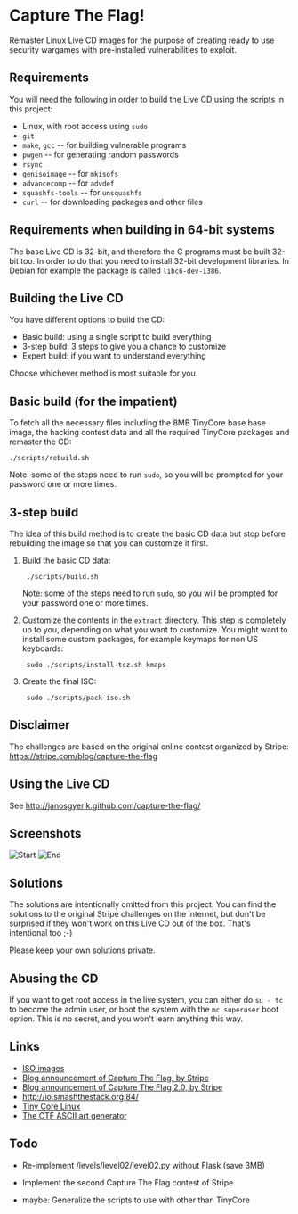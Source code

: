 Capture The Flag!
=================
Remaster Linux Live CD images for the purpose of creating ready to
use security wargames with pre-installed vulnerabilities to exploit.


Requirements
------------
You will need the following in order to build the Live CD using
the scripts in this project:

* Linux, with root access using `sudo`
* `git`
* `make`, `gcc` -- for building vulnerable programs
* `pwgen` -- for generating random passwords
* `rsync`
* `genisoimage` -- for `mkisofs`
* `advancecomp` -- for `advdef`
* `squashfs-tools` -- for `unsquashfs`
* `curl` -- for downloading packages and other files


Requirements when building in 64-bit systems
--------------------------------------------
The base Live CD is 32-bit, and therefore the C programs
must be built 32-bit too. In order to do that you need
to install 32-bit development libraries. In Debian for
example the package is called `libc6-dev-i386`.


Building the Live CD
--------------------
You have different options to build the CD:

* Basic build: using a single script to build everything
* 3-step build: 3 steps to give you a chance to customize
* Expert build: if you want to understand everything

Choose whichever method is most suitable for you.


Basic build (for the impatient)
-------------------------------
To fetch all the necessary files including the 8MB TinyCore base
base image, the hacking contest data and all the required TinyCore
packages and remaster the CD:

    ./scripts/rebuild.sh

Note: some of the steps need to run `sudo`, so you will be prompted
for your password one or more times.


3-step build
------------
The idea of this build method is to create the basic CD data but stop
before rebuilding the image so that you can customize it first.

1. Build the basic CD data:

        ./scripts/build.sh

   Note: some of the steps need to run `sudo`, so you will be
   prompted for your password one or more times.

2. Customize the contents in the `extract` directory. This step is
   completely up to you, depending on what you want to customize.
   You might want to install some custom packages, for example
   keymaps for non US keyboards:

        sudo ./scripts/install-tcz.sh kmaps

3. Create the final ISO:

        sudo ./scripts/pack-iso.sh


Disclaimer
----------
The challenges are based on the original online contest
organized by Stripe:
https://stripe.com/blog/capture-the-flag


Using the Live CD
-----------------
See http://janosgyerik.github.com/capture-the-flag/


Screenshots
-----------
![Start](https://github.com/janosgyerik/capture-the-flag/raw/master/images/start.png)
![End](https://github.com/janosgyerik/capture-the-flag/raw/master/images/end.png)


Solutions
---------
The solutions are intentionally omitted from this project.
You can find the solutions to the original Stripe challenges on the internet,
but don't be surprised if they won't work on this Live CD out of the box.
That's intentional too ;-)

Please keep your own solutions private.


Abusing the CD
--------------
If you want to get root access in the live system,
you can either do `su - tc` to become the admin user,
or boot the system with the `mc superuser` boot option.
This is no secret, and you won't learn anything this way.


Links
-----
* [ISO images](http://sourceforge.net/projects/ctfomatic/files/)
* [Blog announcement of Capture The Flag, by Stripe](https://stripe.com/blog/capture-the-flag)
* [Blog announcement of Capture The Flag 2.0, by Stripe](https://stripe.com/blog/capture-the-flag-20)
* http://io.smashthestack.org:84/
* [Tiny Core Linux](http://distro.ibiblio.org/tinycorelinux/)
* [The CTF ASCII art generator](http://patorjk.com/software/taag/#p=testall&f=Graffiti&t=CTF)


Todo
----
* Re-implement /levels/level02/level02.py without Flask (save 3MB)

* Implement the second Capture The Flag contest of Stripe

* maybe: Generalize the scripts to use with other than TinyCore


